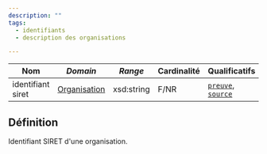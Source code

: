 ```yaml
---
description: ""
tags:
  - identifiants
  - description des organisations

---
```


| **Nom**           | ***Domain***                                            | ***Range*** | **Cardinalité** | **Qualificatifs**                            |
| ----------------- | ------------------------------------------------------- | ----------- | --------------- | -------------------------------------------- |
| identifiant siret | [Organisation](../Classes/Organisation/Organisation.md) | xsd:string  | F/NR            | [`preuve`](preuve.md), [`source`](source.md) |

## Définition

Identifiant SIRET d'une organisation.